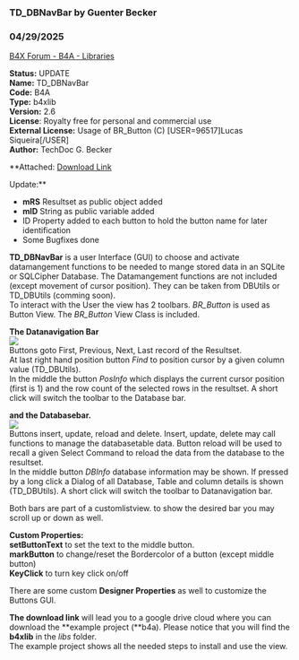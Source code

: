 ### TD_DBNavBar by Guenter Becker
### 04/29/2025
[B4X Forum - B4A - Libraries](https://www.b4x.com/android/forum/threads/166170/)

  
**Status:**  UPDATE  
**Name:** TD\_DBNavBar  
**Code:** B4A  
**Type:** b4xlib  
**Version:** 2.6  
**License**: Royalty free for personal and commercial use  
**External License:** Usage of BR\_Button (C) [USER=96517]Lucas Siqueira[/USER]   
**Author:** TechDoc G. Becker  
  
**Attached: [Download Link](https://drive.google.com/file/d/1-2x6Pw4Hn64WzrFGpRYvQHSdsLhE4OCV/view?usp=sharing)  
  
Update:**  

- **mRS** Resultset as public object added
- **mID** String as public variable added
- ID Property added to each button to hold the button name for later identification
- Some Bugfixes done

  
**TD\_DBNavBar** is a user Interface (GUI) to choose and activate datamangement functions to be needed to mange stored data in an SQLite or SQLCipher Database. The Datamangement functions are not included (except movement of cursor position). They can be taken from DBUtils or TD\_DBUtils (comming soon).  
To interact with the User the view has 2 toolbars. *BR\_Button* is used as Button View. The *BR\_Button* View Class is included.  
  
**The Datanavigation Bar**  
![](https://www.b4x.com/android/forum/attachments/163742)  
Buttons goto First, Previous, Next, Last record of the Resultset.  
At last right hand position button *Find* to position cursor by a given column value (TD\_DBUtils).  
In the middle the button *PosInfo* which displays the current cursor position (first is 1) and the row count of the selected rows in the resultset. A short click will switch the toolbar to the Database bar.  
  
**and the Databasebar.**  
![](https://www.b4x.com/android/forum/attachments/163743)  
Buttons insert, update, reload and delete. Insert, update, delete may call functions to manage the databasetable data. Button reload will be used to recall a given Select Command to reload the data from the database to the resultset.  
In the middle button *DBInfo* database information may be shown. If pressed by a long click a Dialog of all Database, Table and column details is shown (TD\_DBUtils). A short click will switch the toolbar to Datanavigation bar.  
  
Both bars are part of a customlistview. to show the desired bar you may scroll up or down as well.  
  
**Custom Properties:  
setButtonText** to set the text to the middle button.  
**markButton** to change/reset the Bordercolor of a button (except middle button)  
**KeyClick** to turn key click on/off  
  
There are some custom **Designer Properties** as well to customize the Buttons GUI.  
  
**The download link** will lead you to a google drive cloud where you can download the **example project (**b4a). Please notice that you will find the **b4xlib** in the *libs* folder.  
The example project shows all the needed steps to install and use the view.